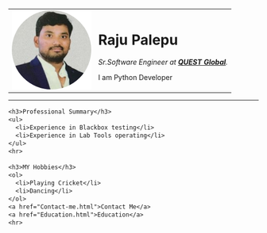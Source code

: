 <!DOCTYPE html>
<html lang="en" dir="ltr">
  <head>
    <meta charset="utf-8">
    <title>♕Raju Palepu's Blog</title>
  </head>
  <body>
    <table>
      <tr>
        <td><img src="Raju_Palepu.png" alt="Raju's Profile Picture"></td>
        <td><h1>Raju Palepu</h1>
        <p><em>Sr.Software Engineer at <strong><a href="https://www.quest-global.com/">QUEST Global</a></strong>.</em></p>
        <p>I am Python Developer</p></td>
      </tr>
    </table>
    <hr>

    <h3>Professional Summary</h3>
    <ul>
      <li>Experience in Blackbox testing</li>
      <li>Experience in Lab Tools operating</li>
    </ul>
    <hr>

    <h3>MY Hobbies</h3>
    <ol>
      <li>Playing Cricket</li>
      <li>Dancing</li>
    </ol>
    <a href="Contact-me.html">Contact Me</a>
    <a href="Education.html">Education</a>
    <hr>
  </body>
</html>



